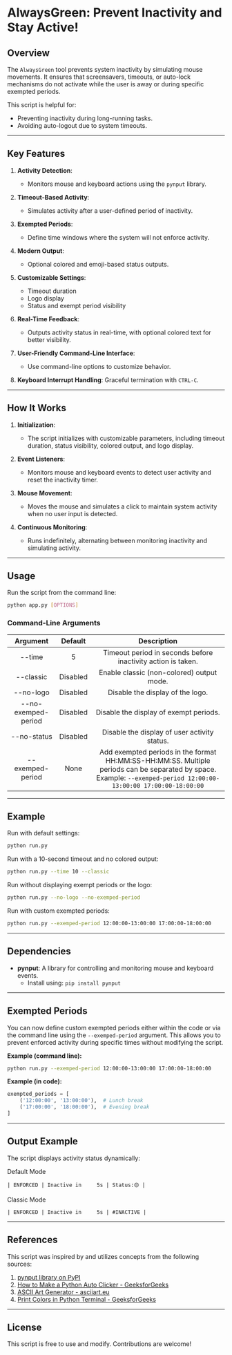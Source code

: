 
# AlwaysGreen: Prevent Inactivity and Stay Active!

## Overview

The `AlwaysGreen` tool prevents system inactivity by simulating mouse movements. It ensures that screensavers, timeouts, or auto-lock mechanisms do not activate while the user is away or during specific exempted periods.

This script is helpful for:
- Preventing inactivity during long-running tasks.
- Avoiding auto-logout due to system timeouts.

---

## Key Features

1. **Activity Detection**:
   - Monitors mouse and keyboard actions using the `pynput` library.

1. **Timeout-Based Activity**:
   - Simulates activity after a user-defined period of inactivity.

2. **Exempted Periods**:
   - Define time windows where the system will not enforce activity.

3. **Modern Output**:
   - Optional colored and emoji-based status outputs.

4. **Customizable Settings**:
   - Timeout duration
   - Logo display
   - Status and exempt period visibility

5. **Real-Time Feedback**:
   - Outputs activity status in real-time, with optional colored text for better visibility.

6. **User-Friendly Command-Line Interface**:
   - Use command-line options to customize behavior.

7. **Keyboard Interrupt Handling**: Graceful termination with `CTRL-C`.


---

## How It Works

1. **Initialization**:
   - The script initializes with customizable parameters, including timeout duration, status visibility, colored output, and logo display.

2. **Event Listeners**:
   - Monitors mouse and keyboard events to detect user activity and reset the inactivity timer.

3. **Mouse Movement**:
   - Moves the mouse and simulates a click to maintain system activity when no user input is detected.

4. **Continuous Monitoring**:
   - Runs indefinitely, alternating between monitoring inactivity and simulating activity.

---

## Usage

Run the script from the command line:

```bash
python app.py [OPTIONS]
```


### Command-Line Arguments

|       Argument         | Default   | Description                                                                                 |
|:---------------------: |:--------: |:------------------------------------------------------------------------------------------:|
|  --time                | 5         | Timeout period in seconds before inactivity action is taken.                                 |
| --classic              | Disabled  | Enable classic (non-colored) output mode.                                                    |
| --no-logo              | Disabled  | Disable the display of the logo.                                                            |
| --no-exemped-period    | Disabled  | Disable the display of exempt periods.                                                      |
| --no-status            | Disabled  | Disable the display of user activity status.                                                |
| --exemped-period       | None      | Add exempted periods in the format HH:MM:SS-HH:MM:SS. Multiple periods can be separated by space. Example: `--exemped-period 12:00:00-13:00:00 17:00:00-18:00:00` |

---

## Example

Run with default settings:

```bash
python run.py
```

Run with a 10-second timeout and no colored output:

```bash
python run.py --time 10 --classic
```

Run without displaying exempt periods or the logo:

```bash
python run.py --no-logo --no-exemped-period
```

Run with custom exempted periods:

```bash
python run.py --exemped-period 12:00:00-13:00:00 17:00:00-18:00:00
```

---

## Dependencies

- **pynput**: A library for controlling and monitoring mouse and keyboard events.
  - Install using: `pip install pynput`

---


## Exempted Periods

You can now define custom exempted periods either within the code or via the command line using the `--exemped-period` argument. This allows you to prevent enforced activity during specific times without modifying the script.

**Example (command line):**

```bash
python run.py --exemped-period 12:00:00-13:00:00 17:00:00-18:00:00
```

**Example (in code):**

```python
exempted_periods = [
    ('12:00:00', '13:00:00'),  # Lunch break
    ('17:00:00', '18:00:00'),  # Evening break
]
```

---

## Output Example

The script displays activity status dynamically:

Default Mode

```
| ENFORCED | Inactive in     5s | Status:🟡 |
```
Classic Mode
```
| ENFORCED | Inactive in     5s | #INACTIVE |
```


---

## References

This script was inspired by and utilizes concepts from the following sources:

1. [pynput library on PyPI](https://pypi.org/project/pynput/)
2. [How to Make a Python Auto Clicker - GeeksforGeeks](https://www.geeksforgeeks.org/how-to-make-a-python-auto-clicker/)
3. [ASCII Art Generator - asciiart.eu](https://www.asciiart.eu/text-to-ascii-art)
4. [Print Colors in Python Terminal - GeeksforGeeks](https://www.geeksforgeeks.org/print-colors-python-terminal/)


---

## License

This script is free to use and modify. Contributions are welcome!

